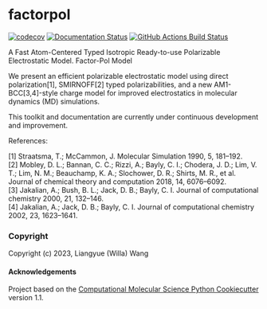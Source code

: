 factorpol
==============================
[//]: # (Badges)
[![codecov](https://codecov.io/gh/REPLACE_WITH_OWNER_ACCOUNT/factorpol/branch/main/graph/badge.svg)](https://codecov.io/gh/REPLACE_WITH_OWNER_ACCOUNT/factorpol/branch/main)
[![Documentation Status](https://readthedocs.org/projects/factorpol/badge/?version=latest)](https://factorpol.readthedocs.io/en/latest/?badge=latest)
[![GitHub Actions Build Status](https://github.com/REPLACE_WITH_OWNER_ACCOUNT/factorpol/workflows/CI/badge.svg)](https://github.com/REPLACE_WITH_OWNER_ACCOUNT/factorpol/actions?query=workflow%3ACI)


A Fast Atom-Centered Typed Isotropic Ready-to-use Polarizable Electrostatic Model. Factor-Pol Model


We present an efficient polarizable electrostatic model using direct polarization[1], SMIRNOFF[2] typed polarizabilities, and a new AM1-BCC[3,4]-style charge model for improved electrostatics in molecular dynamics (MD) simulations. 


This toolkit and documentation are currently under continuous development and improvement.


References:

[1] Straatsma, T.; McCammon, J. Molecular Simulation 1990, 5, 181–192.<br>
[2] Mobley, D. L.; Bannan, C. C.; Rizzi, A.; Bayly, C. I.; Chodera, J. D.; Lim, V. T.; Lim, N. M.; Beauchamp, K. A.; Slochower, D. R.; Shirts, M. R., et al. Journal of chemical theory and computation 2018, 14, 6076–6092.<br>
[3] Jakalian, A.; Bush, B. L.; Jack, D. B.; Bayly, C. I. Journal of computational chemistry 2000, 21, 132–146.<br>
[4] Jakalian, A.; Jack, D. B.; Bayly, C. I. Journal of computational chemistry 2002, 23, 1623–1641.<br>

### Copyright

Copyright (c) 2023, Liangyue (Willa) Wang


#### Acknowledgements
 
Project based on the 
[Computational Molecular Science Python Cookiecutter](https://github.com/molssi/cookiecutter-cms) version 1.1.

